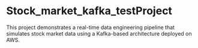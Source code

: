 # Stock_market_kafka_testProject
This project demonstrates a real-time data engineering pipeline that simulates stock market data using a Kafka-based architecture deployed on AWS.
